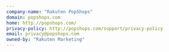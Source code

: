 ```yaml
---
company-name: "Rakuten PopShops"
domain: popshops.com
home: http://popshops.com/
privacy-policy: http://popshops.com/support/privacy-policy
email: privacy@popshops.com
owned-by: "Rakuten Marketing"
---
```




